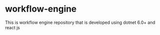 # workflow-engine
This is workflow engine repository that is developed using dotnet 6.0+ and react js

